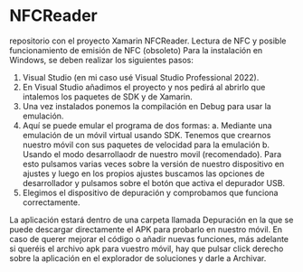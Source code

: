 # NFCReader
repositorio con el proyecto Xamarin NFCReader. Lectura de NFC y posible funcionamiento de emisión de NFC (obsoleto)
Para la instalación en Windows, se deben realizar los siguientes pasos:
  1. Visual Studio (en mi caso usé Visual Studio Professional 2022).
  2. En Visual Studio añadimos el proyecto y nos pedirá al abrirlo que intalemos los paquetes de SDK y de Xamarin.
  3. Una vez instalados ponemos la compilación en Debug para usar la emulación.
  4. Aquí se puede emular el programa de dos formas:
     a. Mediante una emulación de un móvil virtual usando SDK. Tenemos que crearnos nuestro móvil con sus paquetes de velocidad para la emulación
     b. Usando el modo desarrollaodr de nuestro movil (recomendado). Para esto pulsamos varias veces sobre la versión de nuestro dispositivo en ajustes
        y luego en los propios ajustes buscamos las opciones de desarrollador y pulsamos sobre el botón que activa el depurador USB.
  5. Elegimos el dispositivo de depuración y comprobamos que funciona correctamente.

La aplicación estará dentro de una carpeta llamada Depuración en la que se puede descargar directamente el APK para probarlo en nuestro móvil. En caso de querer
mejorar el código o añadir nuevas funciones, más adelante si queréis el archivo apk para vuestro móvil, hay que pulsar click derecho sobre la aplicación en el 
explorador de soluciones y darle a Archivar.
